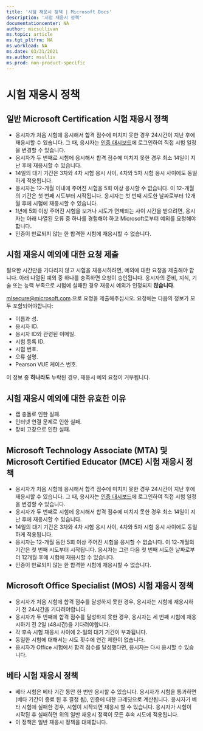 ```yaml
---
title: '시험 재응시 정책 | Microsoft Docs'
description: '시험 재응시 정책' 
documentationcenter: NA 
author: micsullivan
ms.topic: article
ms.tgt_pltfrm: NA
ms.workload: NA
ms.date: 03/31/2021
ms.author: msulliv
ms.prod: non-product-specific
---
```

# 시험 재응시 정책

## 일반 Microsoft Certification 시험 재응시 정책

- 응시자가 처음 시험에 응시해서 합격 점수에 미치지 못한 경우 24시간이 지난 후에 재응시할 수 있습니다. 그 때, 응시자는 [인증 대시보드](https://aka.ms/certdashboard)에 로그인하여 직접 시험 일정을 변경할 수 있습니다.
- 응시자가 두 번째로 시험에 응시해서 합격 점수에 미치지 못한 경우 최소 14일이 지난 후에 재응시할 수 있습니다.
- 14일의 대기 기간은 3차와 4차 시험 응시 사이, 4차와 5차 시험 응시 사이에도 동일하게 적용됩니다.
- 응시자는 12-개월 이내에 주어진 시험을 5회 이상 응시할 수 없습니다. 이 12-개월의 기간은 첫 번째 시도부터 시작됩니다. 응시자는 첫 번째 시도한 날짜로부터 12개월 후에 시험에 재응시할 수 있습니다. 
- 1년에 5회 이상 주어진 시험을 보거나 시도가 면제되는 사이 시간을 받으려면, 응시자는 아래 나열된 오류 중 하나를 경험해야 하고 Microsoft로부터 예외를 요청해야 합니다. 
- 인증이 만료되지 않는 한 합격한 시험에 재응시할 수 없습니다.  

## 시험 재응시 예외에 대한 요청 제출

필요한 시간만큼 기다리지 않고 시험을 재응시하려면, 예외에 대한 요청을 제출해야 합니다. 아래 나열된 예외 중 하나를 충족하면 요청이 승인됩니다. 응시자의 준비, 지식, 기술 또는 능력 부족으로 시험에 실패한 경우 재응시 예외가 인정되지 **않습니다**. 

[mlsecure@microsoft.com](mailto:mlsecure@microsoft.com).으로 요청을 제출해주십시오. 요청에는 다음의 정보가 모두 포함되어야합니다:

- 이름과 성.
- 응시자 ID.
- 응시자 ID와 관련된 이메일.
- 시험 등록 ID.
- 시험 번호.
- 오류 설명.
- Pearson VUE 케이스 번호.

이 정보 중 **하나라도** 누락된 경우, 재응시 예외 요청이 거부됩니다. 

## 시험 재응시 예외에 대한 유효한 이유 

- 랩 충돌로 인한 실패. 
- 인터넷 연결 문제로 인한 실패. 
- 장비 고장으로 인한 실패.

## Microsoft Technology Associate (MTA) 및 Microsoft Certified Educator (MCE) 시험 재응시 정책

- 응시자가 처음 시험에 응시해서 합격 점수에 미치지 못한 경우 24시간이 지난 후에 재응시할 수 있습니다. 그 때, 응시자는 [인증 대시보드](https://aka.ms/certdashboard)에 로그인하여 직접 시험 일정을 변경할 수 있습니다.
- 응시자가 두 번째로 시험에 응시해서 합격 점수에 미치지 못한 경우 최소 14일이 지난 후에 재응시할 수 있습니다.
- 14일의 대기 기간은 3차와 4차 시험 응시 사이, 4차와 5차 시험 응시 사이에도 동일하게 적용됩니다.
- 응시자는 12-개월 동안 5회 이상 주어진 시험을 응시할 수 없습니다. 이 12-개월의 기간은 첫 번째 시도부터 시작됩니다. 응시자는 그런 다음 첫 번째 시도한 날짜로부터 12개월 후에 시험에 재응시할 수 있습니다.
- 인증이 만료되지 않는 한 합격한 시험에 재응시할 수 없습니다.

## Microsoft Office Specialist (MOS) 시험 재응시 정책

- 응시자가 처음 시험에 합격 점수를 달성하지 못한 경우, 응시자는 시험에 재응시하기 전 24시간을 기다려야합니다. 
- 응시자가 두 번째에 합격 점수를 달성하지 못한 경우, 응시자는 세 번째 시험에 재응시하기 전 2일 (48시간)을 기다려야합니다.
- 각 후속 시험 재응시 사이에 2-일의 대기 기간이 부과됩니다. 
- 동일한 시험에 대해서는 시도 횟수에 연간 제한이 없습니다. 
- 응시자가 Office 시험에서 합격 점수를 달성했다면, 응시자는 다시 응시할 수 있습니다.

## 베타 시험 재응시 정책

- 베타 시험은 베타 기간 동안 한 번만 응시할 수 있습니다. 응시자가 시험을 통과하면 (베타 기간이 종료 된 후 결정 됨), 인증에 대한 크레딧으로 계산됩니다. 응시자가 베타 시험에 실패한 경우, 시험이 시작되면 재응시 할 수 있습니다.  응시자가 시험이 시작된 후 실패하면 위의 일반 재응시 정책이 모든 후속 시도에 적용됩니다.
- 이 정책은 일반 재응시 정책을 대체합니다.